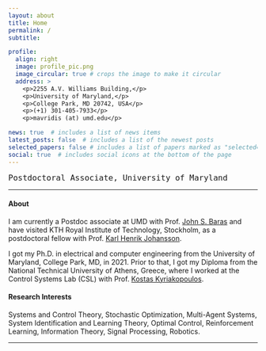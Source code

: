 ```yaml
---
layout: about
title: Home
permalink: /
subtitle: 

profile:
  align: right
  image: profile_pic.png
  image_circular: true # crops the image to make it circular
  address: >
    <p>2255 A.V. Williams Building,</p>
    <p>University of Maryland,</p>
    <p>College Park, MD 20742, USA</p>
    <p>(+1) 301-405-7933</p>
    <p>mavridis (at) umd.edu</p>

news: true  # includes a list of news items
latest_posts: false  # includes a list of the newest posts
selected_papers: false # includes a list of papers marked as "selected={true}"
social: true  # includes social icons at the bottom of the page
---
```


<p> <font size=4rem face="monospace" >  
Postdoctoral Associate, University of Maryland
</font>

<hr>

<h4> About </h4>

 

<p>I am currently a Postdoc associate at UMD 
with Prof. <a target="_blank" rel="noopener noreferrer" href="https://johnbaras.com/"> John S. Baras</a>
and have visited KTH Royal Institute of Technology, Stockholm, 
as a postdoctoral fellow with Prof.
<a target="_blank" rel="noopener noreferrer" href="https://people.kth.se/~kallej/"> Karl Henrik Johansson</a>.

<p>
I got my Ph.D. in electrical and computer engineering from the University of Maryland, College Park, MD, in 2021.
Prior to that, I got my Diploma from the National Technical University of Athens, Greece, 
where I worked at the Control Systems Lab (CSL) with Prof.
<a target="_blank" rel="noopener noreferrer" href="http://www.controlsystemslab.gr/kkyria/"> Kostas Kyriakopoulos</a>. 
</p> 

<h4> Research Interests </h4>

<p> Systems and Control Theory, 
  Stochastic Optimization, Multi-Agent Systems, System Identification and Learning Theory, 
  Optimal Control, Reinforcement Learning, 
  Information Theory, Signal Processing, Robotics.
  </p>

<hr>